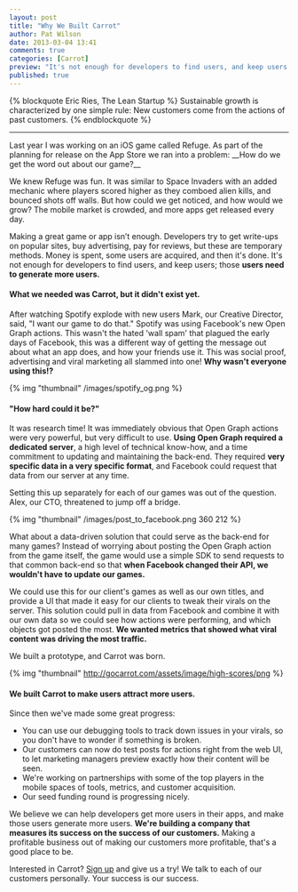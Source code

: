 ```yaml
---
layout: post
title: "Why We Built Carrot"
author: Pat Wilson
date: 2013-03-04 13:41
comments: true
categories: [Carrot]
preview: "It's not enough for developers to find users, and keep users; those users need to generate more users."
published: true
---
```

{% blockquote Eric Ries, The Lean Startup %}
Sustainable growth is characterized by one simple rule:
New customers come from the actions of past customers.
{% endblockquote %}
<hr />
Last year I was working on an iOS game called Refuge. As part of the planning for release on the App Store we ran into a problem: __How do we get the word out about our game?__

We knew Refuge was fun. It was similar to Space Invaders with an added mechanic where players scored higher as they comboed alien kills, and bounced shots off walls. But how could we get noticed, and how would we grow? The mobile market is crowded, and more apps get released every day.

Making a great game or app isn’t enough. Developers try to get write-ups on popular sites, buy advertising, pay for reviews, but these are temporary methods. Money is spent, some users are acquired, and then it's done. It's not enough for developers to find users, and keep users; those __users need to generate more users.__

#### What we needed was Carrot, but it didn't exist yet.
<!-- More -->
After watching Spotify explode with new users Mark, our Creative Director, said, "I want our game to do that." Spotify was using Facebook's new Open Graph actions. This wasn't the hated 'wall spam' that plagued the early days of Facebook, this was a different way of getting the message out about what an app does, and how your friends use it. This was social proof, advertising and viral marketing all slammed into one! __Why wasn't everyone using this!?__

{% img "thumbnail" /images/spotify_og.png %}

#### "How hard could it be?"

It was research time! It was immediately obvious that Open Graph actions were very powerful, but very difficult to use. __Using Open Graph required a dedicated server__, a high level of technical know-how, and a time commitment to updating and maintaining the back-end. They required __very specific data in a very specific format__, and Facebook could request that data from our server at any time.

Setting this up separately for each of our games was out of the question. Alex, our CTO, threatened to jump off a bridge.

{% img "thumbnail" /images/post_to_facebook.png 360 212 %}

What about a data-driven solution that could serve as the back-end for many games? Instead of worrying about posting the Open Graph action from the game itself, the game would use a simple SDK to send requests to that common back-end so that __when Facebook changed their API, we wouldn't have to update our games.__

We could use this for our client's games as well as our own titles, and provide a UI that made it easy for our clients to tweak their virals on the server. This solution could pull in data from Facebook and combine it with our own data so we could see how actions were performing, and which objects got posted the most. __We wanted metrics that showed what viral content was driving the most traffic.__

We built a prototype, and Carrot was born.

{% img "thumbnail" http://gocarrot.com/assets/image/high-scores/png %}

#### We built Carrot to make users attract more users.

Since then we've made some great progress:

* You can use our debugging tools to track down issues in your virals, so you don't have to wonder if something is broken.
* Our customers can now do test posts for actions right from the web UI, to let marketing managers preview exactly how their content will be seen.
* We're working on partnerships with some of the top players in the mobile spaces of tools, metrics, and customer acquisition.
* Our seed funding round is progressing nicely.

We believe we can help developers get more users in their apps, and make those users generate more users. __We're building a company that measures its success on the success of our customers.__ Making a profitable business out of making our customers more profitable, that's a good place to be.

Interested in Carrot? [Sign up](https://gocarrot.com/developers/sign_up) and give us a try! We talk to each of our customers personally. Your success is our success.
